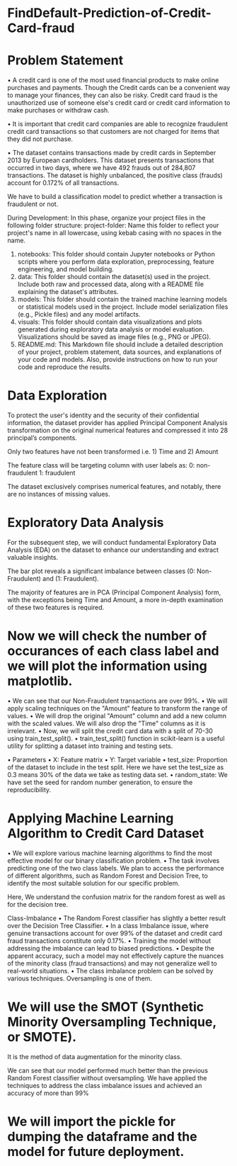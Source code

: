 # FindDefault-Prediction-of-Credit-Card-fraud

# Problem Statement
• A credit card is one of the most used financial products to make online purchases and payments. Though the Credit cards can be a convenient way to manage your finances, they can also be risky. Credit card fraud is the unauthorized use of someone else's credit card or credit card information to make purchases or withdraw cash.

• It is important that credit card companies are able to recognize fraudulent credit card transactions so that customers are not charged for items that they did not purchase.

• The dataset contains transactions made by credit cards in September 2013 by European cardholders. This dataset presents transactions that occurred in two days, where we have 492 frauds out of 284,807 transactions. The dataset is highly unbalanced, the positive class (frauds) account for 0.172% of all transactions.

We have to build a classification model to predict whether a transaction is fraudulent or not.

During Development: In this phase, organize your project files in the following folder structure:
project-folder: Name this folder to reflect your project's name in all lowercase, using kebab casing with no spaces in the name.
1.	notebooks: This folder should contain Jupyter notebooks or Python scripts where you perform data exploration, preprocessing, feature engineering, and model building.
2.	data: This folder should contain the dataset(s) used in the project. Include both raw and processed data, along with a README file explaining the dataset's attributes.
3.	models: This folder should contain the trained machine learning models or statistical models used in the project. Include model serialization files (e.g., Pickle files) and any model artifacts.
4.	visuals: This folder should contain data visualizations and plots generated during exploratory data analysis or model evaluation. Visualizations should be saved as image files (e.g., PNG or JPEG).
5.	README.md: This Markdown file should include a detailed description of your project, problem statement, data sources, and explanations of your code and models. Also, provide instructions on how to run your code and reproduce the results.

# Data Exploration
To protect the user's identity and the security of their confidential information, the dataset provider has applied Principal Component Analysis transformation on the original numerical features and compressed it into 28 principal’s components.

Only two features have not been transformed i.e. 1) Time and 2) Amount

The feature class will be targeting column with user labels as:
0: non-fraudulent
1: fraudulent

The dataset exclusively comprises numerical features, and notably, there are no instances of missing values.

# Exploratory Data Analysis
For the subsequent step, we will conduct fundamental Exploratory Data Analysis (EDA) on the dataset to enhance our understanding and extract valuable insights.

The bar plot reveals a significant imbalance between classes (0: Non-Fraudulent) and (1: Fraudulent).

The majority of features are in PCA (Principal Component Analysis) form, with the exceptions being Time and Amount, a more in-depth examination of these two features is required.

# Now we will check the number of occurances of each class label and we will plot the information using matplotlib.

• We can see that our Non-Fraudulent transactions are over 99%.
• We will apply scaling techniques on the "Amount" feature to transform the range of values.
• We will drop the original "Amount" column and add a new column with the scaled values. We will also drop the "Time" columns as it is irrelevant.
• Now, we will split the credit card data with a split of 70-30 using train_test_split().
• train_test_split() function in scikit-learn is a useful utility for splitting a dataset into training and testing sets.

• Parameters
• X: Feature matrix
• Y: Target variable
• test_size: Proportion of the dataset to include in the test split. Here we have set the test_size as 0.3 means 30% of the data we take as testing data set.
• random_state: We have set the seed for random number generation, to ensure the reproducibility.

# Applying Machine Learning Algorithm to Credit Card Dataset
• We will explore various machine learning algorithms to find the most effective model for our binary classification problem.
• The task involves predicting one of the two class labels. We plan to access the performance of different algorithms, such as Random Forest and Decision Tree, to identify the most suitable solution for our specific problem.

Here, We understand the confusion matrix for the random forest as well as for the decision tree.

Class-Imbalance
• The Random Forest classifier has slightly a better result over the Decision Tree Classifier.
• In a class Imbalance issue, where genuine transactions account for over 99% of the dataset and credit card fraud transactions constitute only 0.17%.
• Training the model without addressing the imbalance can lead to biased predictions.
• Despite the apparent accuracy, such a model may not effectively capture the nuances of the minority class (fraud transactions) and may not generalize well to real-world situations.
• The class imbalance problem can be solved by various techniques. Oversampling is one of them.

# We will use the SMOT (Synthetic Minority Oversampling Technique, or SMOTE).
It is the method of data augmentation for the minority class.

We can see that our model performed much better than the previous Random Forest classifier without oversampling.
We have applied the techniques to address the class imbalance issues and achieved an accuracy of more than 99%

# We will import the pickle for dumping the dataframe and the model for future deployment.








